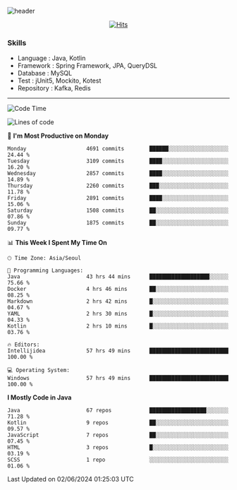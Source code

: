 <!-- Github Profile Readme로 프로필 꾸미기 : https://zzsza.github.io/development/2020/07/10/make-github-profile-readme/ -->

<!-- github theme -->
  <!-- 
    ![header](https://capsule-render.vercel.app/api?type=slice&color=e0f0e3&height=150&section=header&text=beasy&fontSize=45)
  -->
  ![header](https://capsule-render.vercel.app/api?type=soft&color=e0f0e3&height=150&section=header&text=Choi-YongSeok&fontSize=55&animation=twinkling)


<!-- hits count : https://hits.seeyoufarm.com/ -->
<div align=center>
    
  [![Hits](https://hits.seeyoufarm.com/api/count/incr/badge.svg?url=https%3A%2F%2Fgithub.com%2Fchoi-ys&count_bg=%2379C83D&title_bg=%23555555&icon=&icon_color=%23E7E7E7&title=hits&edge_flat=false)](https://hits.seeyoufarm.com)

</div>


<!-- Committed Top Lang -->
<div align=center>
</div>


### Skills
 - Language : Java, Kotlin
 - Framework : Spring Framework, JPA, QueryDSL
 - Database : MySQL
 - Test : jUnit5, Mockito, Kotest
 - Repository : Kafka, Redis

---

<!--START_SECTION:waka-->
![Code Time](http://img.shields.io/badge/Code%20Time-4%2C077%20hrs-blue)

![Lines of code](https://img.shields.io/badge/From%20Hello%20World%20I%27ve%20Written-14.8%20million%20lines%20of%20code-blue)

📅 **I'm Most Productive on Monday** 

```text
Monday                   4691 commits        ██████░░░░░░░░░░░░░░░░░░░   24.44 % 
Tuesday                  3109 commits        ████░░░░░░░░░░░░░░░░░░░░░   16.20 % 
Wednesday                2857 commits        ████░░░░░░░░░░░░░░░░░░░░░   14.89 % 
Thursday                 2260 commits        ███░░░░░░░░░░░░░░░░░░░░░░   11.78 % 
Friday                   2891 commits        ████░░░░░░░░░░░░░░░░░░░░░   15.06 % 
Saturday                 1508 commits        ██░░░░░░░░░░░░░░░░░░░░░░░   07.86 % 
Sunday                   1875 commits        ██░░░░░░░░░░░░░░░░░░░░░░░   09.77 % 
```


📊 **This Week I Spent My Time On** 

```text
🕑︎ Time Zone: Asia/Seoul

💬 Programming Languages: 
Java                     43 hrs 44 mins      ███████████████████░░░░░░   75.66 % 
Docker                   4 hrs 46 mins       ██░░░░░░░░░░░░░░░░░░░░░░░   08.25 % 
Markdown                 2 hrs 42 mins       █░░░░░░░░░░░░░░░░░░░░░░░░   04.67 % 
YAML                     2 hrs 30 mins       █░░░░░░░░░░░░░░░░░░░░░░░░   04.33 % 
Kotlin                   2 hrs 10 mins       █░░░░░░░░░░░░░░░░░░░░░░░░   03.76 % 

🔥 Editors: 
Intellijidea             57 hrs 49 mins      █████████████████████████   100.00 % 

💻 Operating System: 
Windows                  57 hrs 49 mins      █████████████████████████   100.00 % 
```

**I Mostly Code in Java** 

```text
Java                     67 repos            ██████████████████░░░░░░░   71.28 % 
Kotlin                   9 repos             ██░░░░░░░░░░░░░░░░░░░░░░░   09.57 % 
JavaScript               7 repos             ██░░░░░░░░░░░░░░░░░░░░░░░   07.45 % 
HTML                     3 repos             █░░░░░░░░░░░░░░░░░░░░░░░░   03.19 % 
SCSS                     1 repo              ░░░░░░░░░░░░░░░░░░░░░░░░░   01.06 % 
```




 Last Updated on 02/06/2024 01:25:03 UTC
<!--END_SECTION:waka-->

<!-- 
![footer](https://capsule-render.vercel.app/api?section=footer&type=slice&color=e0f0e3)
-->

